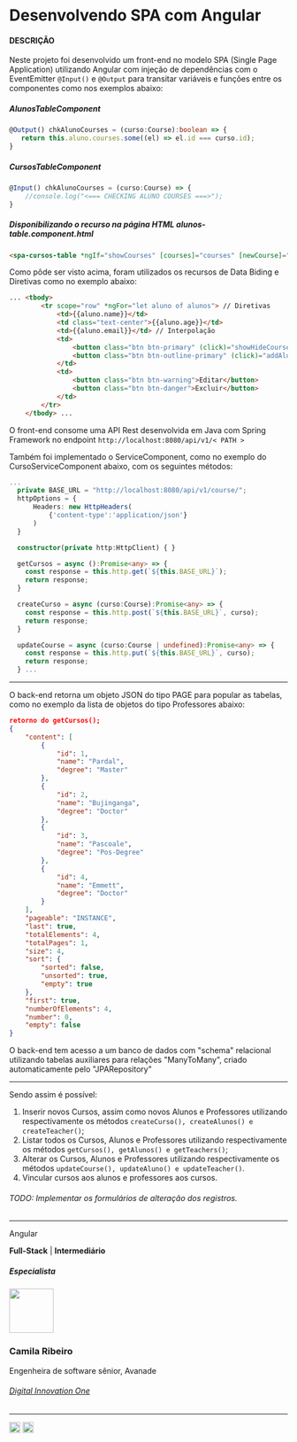 # Desenvolvendo SPA com Angular

#### DESCRIÇÃO

Neste projeto foi desenvolvido um front-end no modelo SPA (Single Page Application) utilizando Angular com injeção de dependências com o EventEmitter `@Input()` e `@Output` para transitar variáveis e funções entre os componentes como nos exemplos abaixo:

##### AlunosTableComponent

````typescript
@Output() chkAlunoCourses = (curso:Course):boolean => {
​	return this.aluno.courses.some((el) => el.id === curso.id);
}
````

##### CursosTableComponent

````typescript
@Input() chkAlunoCourses = (curso:Course) => {    
    //console.log("<=== CHECKING ALUNO COURSES ===>");
}
````

##### Disponibilizando o recurso na página HTML alunos-table.component.html

````html
<spa-cursos-table *ngIf="showCourses" [courses]="courses" [newCourse]="newCourse" [addToAluno]="addToAluno" [chkAlunoCourses]="chkAlunoCourses"></spa-cursos-table>
````

Como pôde ser visto acima, foram utilizados os recursos de Data Biding e Diretivas como no exemplo abaixo:

````html
...	<tbody>
        <tr scope="row" *ngFor="let aluno of alunos"> // Diretivas
            <td>{{aluno.name}}</td>
            <td class="text-center">{{aluno.age}}</td>
            <td>{{aluno.email}}</td> // Interpolação
            <td>
                <button class="btn btn-primary" (click)="showHideCourses(aluno)">View Courses</button>  // Event Biding
                <button class="btn btn-outline-primary" (click)="addAlunoCourse(aluno)">Add Course</button>
            </td>
            <td>
                <button class="btn btn-warning">Editar</button>
                <button class="btn btn-danger">Excluir</button>
            </td>
        </tr>
	</tbody> ...
````

O front-end consome uma API Rest desenvolvida em Java com Spring Framework no endpoint `http://localhost:8080/api/v1/< PATH >`

Também foi implementado o ServiceComponent, como no exemplo do CursoServiceComponent abaixo, com os seguintes métodos:

````TypeScript
...
  private BASE_URL = "http://localhost:8080/api/v1/course/";
  httpOptions = {
      Headers: new HttpHeaders(
          {'content-type':'application/json'}
      )
  }

  constructor(private http:HttpClient) { }

  getCursos = async ():Promise<any> => {
    const response = this.http.get(`${this.BASE_URL}`);
    return response;
  }

  createCurso = async (curso:Course):Promise<any> => {
    const response = this.http.post(`${this.BASE_URL}`, curso);
    return response;
  }

  updateCourse = async (curso:Course | undefined):Promise<any> => {
    const response = this.http.put(`${this.BASE_URL}`, curso);
    return response;
  } ...
````

---

O back-end retorna um objeto JSON do tipo PAGE para popular as tabelas, como no exemplo da lista de objetos do tipo Professores abaixo:

````json
retorno do getCursos();
{
    "content": [
        {
            "id": 1,
            "name": "Pardal",
            "degree": "Master"
        },
        {
            "id": 2,
            "name": "Bujinganga",
            "degree": "Doctor"
        },
        {
            "id": 3,
            "name": "Pascoale",
            "degree": "Pos-Degree"
        },
        {
            "id": 4,
            "name": "Emmett",
            "degree": "Doctor"
        }
    ],
    "pageable": "INSTANCE",
    "last": true,
    "totalElements": 4,
    "totalPages": 1,
    "size": 4,
    "sort": {
        "sorted": false,
        "unsorted": true,
        "empty": true
    },
    "first": true,
    "numberOfElements": 4,
    "number": 0,
    "empty": false
}
````

O back-end tem acesso a um banco de dados com "schema" relacional utilizando tabelas auxiliares para relações "ManyToMany", criado automaticamente pelo "JPARepository"

---

Sendo assim é possível:

1. Inserir novos Cursos, assim como novos Alunos e Professores utilizando respectivamente os métodos `createCurso(), createAlunos() e createTeacher()`;
2. Listar todos os Cursos, Alunos e Professores utilizando respectivamente os métodos `getCursos(), getAlunos() e getTeachers()`;
3. Alterar os Cursos, Alunos e Professores utilizando respectivamente os métodos `updateCourse(), updateAluno() e updateTeacher()`.
4. Vincular cursos aos alunos e professores aos cursos.

###### TODO: Implementar os formulários de alteração dos registros.

---

<span>Angular</span>

<span>**Full-Stack** | **Intermediário**</span>

##### Especialista

<img  width="80px" src="https://avatars.githubusercontent.com/u/26483361?v=4" />

### **Camila Ribeiro**

Engenheira de software sênior, Avanade

###### [Digital Innovation One](https://digitalinnovation.one/sign-up?ref=NL9EADWVZW)

---

<a href="https://www.linkedin.com/in/camila-ferreira-ribeiro/" target="_blank">
<img width="20px" src="https://image.flaticon.com/icons/png/512/174/174857.png"></a>
<span><a href="https://github.com/cahferreira93" target="_blank">
<img width="20px" src="https://image.flaticon.com/icons/png/512/25/25657.png"></a></span>

